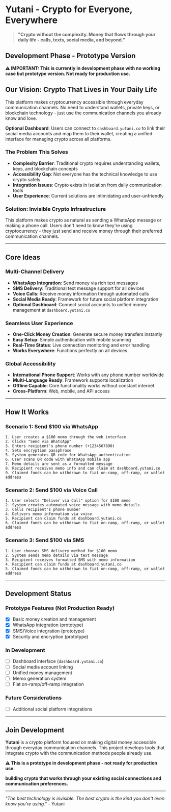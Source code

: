 # **Yutani - Crypto for Everyone, Everywhere**

> **"Crypto without the complexity. Money that flows through your daily life - calls, texts, social media, and beyond."**

## **Development Phase - Prototype Version**

**⚠️ IMPORTANT: This is currently in development phase with no working case but prototype version. Not ready for production use.**

## **Our Vision: Crypto That Lives in Your Daily Life**

This platform makes cryptocurrency accessible through everyday communication channels. No need to understand wallets, private keys, or blockchain technology - just use the communication channels you already know and love.

**Optional Dashboard**: Users can connect to `dashboard.yutani.co` to link their social media accounts and map them to their wallet, creating a unified interface for managing crypto across all platforms.

### **The Problem This Solves**

- **Complexity Barrier**: Traditional crypto requires understanding wallets, keys, and blockchain concepts
- **Accessibility Gap**: Not everyone has the technical knowledge to use crypto safely
- **Integration Issues**: Crypto exists in isolation from daily communication tools
- **User Experience**: Current solutions are intimidating and user-unfriendly

### **Solution: Invisible Crypto Infrastructure**

This platform makes crypto as natural as sending a WhatsApp message or making a phone call. Users don't need to know they're using cryptocurrency - they just send and receive money through their preferred communication channels.

---

## **Core Ideas**

### **Multi-Channel Delivery**
- **WhatsApp Integration**: Send money via rich text messages
- **SMS Delivery**: Traditional text message support for all devices
- **Voice Calls**: Receive money information through automated calls
- **Social Media Ready**: Framework for future social platform integration
- **Optional Dashboard**: Connect social accounts to unified money management at `dashboard.yutani.co`

### **Seamless User Experience**
- **One-Click Money Creation**: Generate secure money transfers instantly
- **Easy Setup**: Simple authentication with mobile scanning
- **Real-Time Status**: Live connection monitoring and error handling
- **Works Everywhere**: Functions perfectly on all devices

### **Global Accessibility**
- **International Phone Support**: Works with any phone number worldwide
- **Multi-Language Ready**: Framework supports localization
- **Offline Capable**: Core functionality works without constant internet
- **Cross-Platform**: Web, mobile, and API access

---

## **How It Works**

### **Scenario 1: Send $100 via WhatsApp**
```
1. User creates a $100 memo through the web interface
2. Clicks "Send via WhatsApp" 
3. Enters recipient's phone number (+1234567890)
4. Sets encryption passphrase
5. System generates QR code for WhatsApp authentication
6. User scans QR code with WhatsApp mobile app
7. Memo details are sent as a formatted message
8. Recipient receives memo info and can claim at dashboard.yutani.co
9. Claimed funds can be withdrawn to fiat on-ramp, off-ramp, or wallet address
```

### **Scenario 2: Send $100 via Voice Call**
```
1. User selects "Deliver via Call" option for $100 memo
2. System creates automated voice message with memo details
3. Calls recipient's phone number
4. Delivers memo information via voice
5. Recipient can claim funds at dashboard.yutani.co
6. Claimed funds can be withdrawn to fiat on-ramp, off-ramp, or wallet address
```

### **Scenario 3: Send $100 via SMS**
```
1. User chooses SMS delivery method for $100 memo
2. System sends memo details via text message
3. Recipient receives formatted SMS with memo information
4. Recipient can claim funds at dashboard.yutani.co
5. Claimed funds can be withdrawn to fiat on-ramp, off-ramp, or wallet address
```

---

## **Development Status**

### **Prototype Features (Not Production Ready)**
- [x] Basic money creation and management
- [x] WhatsApp integration (prototype)
- [x] SMS/Voice integration (prototype)
- [x] Security and encryption (prototype)

### **In Development**
- [ ] Dashboard interface (`dashboard.yutani.co`)
- [ ] Social media account linking
- [ ] Unified money management
- [ ] Memo generation system
- [ ] Fiat on-ramp/off-ramp integration

### **Future Considerations**
- [ ] Additional social platform integrations

---

## **Join Development**

**Yutani** is a crypto platform focused on making digital money accessible through everyday communication channels. This project develops tools that integrate crypto with the communication methods people already use.

**⚠️ This is a prototype in development phase - not ready for production use.**

**building crypto that works through your existing social connections and communication preferences.**

---

*"The best technology is invisible. The best crypto is the kind you don't even know you're using."* - Yutani